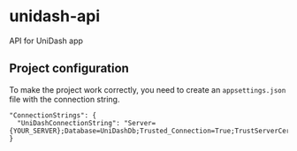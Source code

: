 # unidash-api
API for UniDash app

## Project configuration
To make the project work correctly, you need to create an `appsettings.json` file with the connection string.
```
"ConnectionStrings": {
  "UniDashConnectionString": "Server={YOUR_SERVER};Database=UniDashDb;Trusted_Connection=True;TrustServerCertificate=True"
}
```
